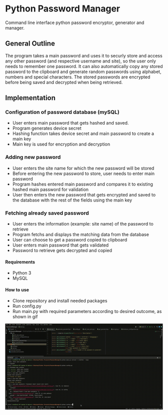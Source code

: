 # Python Password Manager
Command line interface python password encryptor, generator and manager.

## General Outline

The program takes a main password and uses it to securly store and access any other password (and respective username and site), so the user only needs to remember one password. It can also automatically copy any stored password to the clipboard and generate random passwords using alphabet, numbers and special characters. The stored passwords are encrypted before being saved and decrypted when being retrieved.

## Implementation

### Configuration of password database (mySQL)

- User enters main password that gets hashed and saved.
- Program generates device secret
- Hashing function takes device secret and main password to create a main key
- Main key is used for encryption and decryption

### Adding new password

- User enters the site name for which the new password will be stored
- Before entering the new password to store, user needs to enter main password
- Program hashes entered main password and compares it to existing hashed main password for validation
- User then enters the new password that gets encrypted and saved to the database with the rest of the fields using the main key

### Fetching already saved password

- User enters the information (example: site name) of the password to retrieve
- Program fetchs and displays the matching data from the database
- User can choose to get a password copied to clipboard
- User enters main password that gets validated
- Password to retrieve gets decrypted and copied

#### Requirements
- Python 3
- MySQL

#### How to use
- Clone repository and install needed packages
- Run config.py
- Run main.py with required parameters according to desired outcome, as shown in gif



<img src="pass_manager.gif"/>


